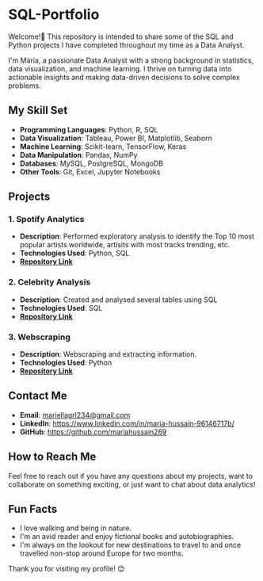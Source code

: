 # SQL-Portfolio
Welcome!👋  This repository is intended to share some of the SQL and Python projects I have completed throughout my time as a Data Analyst.

I'm Maria, a passionate Data Analyst with a strong background in statistics, data visualization, and machine learning. I thrive on turning data into actionable insights and making data-driven decisions to solve complex problems.

## My Skill Set

- **Programming Languages**: Python, R, SQL
- **Data Visualization**: Tableau, Power BI, Matplotlib, Seaborn
- **Machine Learning**: Scikit-learn, TensorFlow, Keras
- **Data Manipulation**: Pandas, NumPy
- **Databases**: MySQL, PostgreSQL, MongoDB
- **Other Tools**: Git, Excel, Jupyter Notebooks

## Projects

### 1. Spotify Analytics

- **Description**: Performed exploratory analysis to identify the Top 10 most popular artists worldwide, artisits with most tracks trending, etc.
- **Technologies Used**: Python, SQL
- [**Repository Link**](https://github.com/mariahussain269/SQL-Portfolio/blob/main/spotify-most-popular-songs-2023.py)

### 2. Celebrity Analysis

- **Description**: Created and analysed several tables using SQL
- **Technologies Used**: SQL
- [**Repository Link**](https://github.com/mariahussain269/SQL-Portfolio/blob/main/Querying%20multiple%20tables%20with%20joins)

### 3. Webscraping 

- **Description**: Webscraping and extracting information.
- **Technologies Used**: Python
- [**Repository Link**](https://github.com/mariahussain269/SQL-Portfolio/blob/main/xmlex.py)

## Contact Me

- **Email**: mariellagrl234@gmail.com
- **LinkedIn**: https://www.linkedin.com/in/maria-hussain-96146717b/
- **GitHub**: https://github.com/mariahussain269

## How to Reach Me

Feel free to reach out if you have any questions about my projects, want to collaborate on something exciting, or just want to chat about data analytics!

## Fun Facts

- I love walking and being in nature.
- I'm an avid reader and enjoy fictional books and autobiographies.
- I'm always on the lookout for new destinations to travel to and once travelled non-stop around Europe for two months.

Thank you for visiting my profile! 😊
